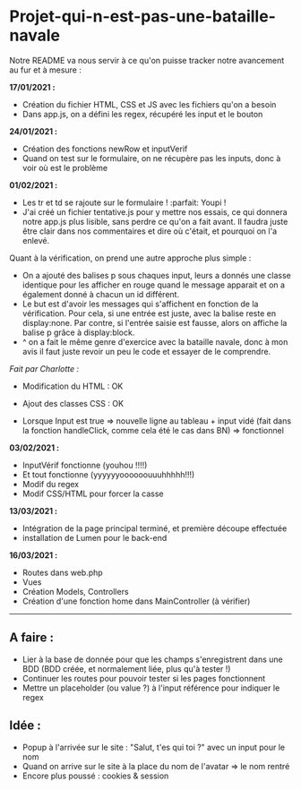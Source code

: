 # Projet-qui-n-est-pas-une-bataille-navale

Notre README va nous servir à ce qu'on puisse tracker notre avancement au fur et à mesure :

**17/01/2021 :**

- Création du fichier HTML, CSS et JS avec les fichiers qu'on a besoin
- Dans app.js, on a défini les regex, récupéré les input et le bouton

**24/01/2021 :**

- Création des fonctions newRow et inputVerif
- Quand on test sur le formulaire, on ne récupère pas les inputs, donc à voir où est le problème

**01/02/2021 :**

- Les tr et td se rajoute sur le formulaire ! :parfait: Youpi !
- J'ai créé un fichier tentative.js pour y mettre nos essais, ce qui donnera notre app.js plus lisible, sans perdre ce qu'on a fait avant. Il faudra juste être clair dans nos commentaires et dire où c'était, et pourquoi on l'a enlevé.
  
Quant à la vérification, on prend une autre approche plus simple :

- On a ajouté des balises p sous chaques input, leurs a donnés une classe identique pour les afficher en rouge quand le message apparait et on a également donné à chacun un id différent.
- Le but est d'avoir les messages qui s'affichent en fonction de la vérification. Pour cela, si une entrée est juste, avec la balise reste en display:none. Par contre, si l'entrée saisie est fausse, alors on affiche la balise p grâce à display:block.
- ^ on a fait le même genre d'exercice avec la bataille navale, donc à mon avis il faut juste revoir un peu le code et essayer de le comprendre.

*Fait par Charlotte :*

- Modification du HTML : OK
  
- Ajout des classes CSS : OK
  
- Lorsque Input est true => nouvelle ligne au tableau +  input vidé (fait dans la fonction handleClick, comme cela été le cas dans BN) => fonctionnel

**03/02/2021 :**

- InputVérif fonctionne (youhou !!!!)
- Et tout fonctionne (yyyyyyoooooouuuhhhhh!!!)
- Modif du regex
- Modif CSS/HTML pour forcer la casse

**13/03/2021 :**

- Intégration de la page principal terminé, et première découpe effectuée
- installation de Lumen pour le back-end

**16/03/2021 :**

- Routes dans web.php
- Vues
- Création Models, Controllers
- Création d'une fonction home dans MainController (à vérifier)

-----

## A faire :

- Lier à la base de donnée pour que les champs s'enregistrent dans une BDD (BDD créée, et normalement liée, plus qu'à tester !)
- Continuer les routes pour pouvoir tester si les pages fonctionnent
- Mettre un placeholder (ou value ?) à l'input référence pour indiquer le regex 

## Idée :

- Popup à l'arrivée sur le site : "Salut, t'es qui toi ?" avec un input pour le nom
- Quand on arrive sur le site à la place du nom de l'avatar => le nom rentré
- Encore plus poussé : cookies & session

